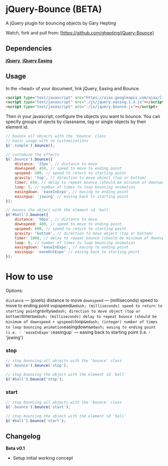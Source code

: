 jQuery-Bounce (BETA)
=========

A jQuery plugin for bouncing objects by Gary Hepting

Watch, fork and pull from: [https://github.com/ghepting/jQuery-Bounce]


## Dependencies

**[jQuery](http://jquery.com/)**, 
**[jQuery Easing](http://gsgd.co.uk/sandbox/jquery/easing/)**


## Usage

In the &lt;head&gt; of your document, link jQuery, Easing and Bounce.

```html
<script type="text/javascript" src="https://ajax.googleapis.com/ajax/libs/jquery/1.7.1/jquery.min.js"></script>
<script type="text/javascript" src="./js/jquery.easing.1.3.js"></script>
<script type="text/javascript" src="./js/jquery.bounce.js"></script>
```

Then in your javascript, configure the objects you want to bounce. You can specify groups of ojects by classname, tag or single objects by their element id.

```javascript
// bounce all objects with the 'bounce' class
// basic usage with no customizations
$('.simple').bounce();

// customize the effects
$('.bounce').bounce({
	distance: '25px', // distance to move
	downspeed: 450, // speed to move to ending point
	upspeed: 200, // speed to return to starting point
	gravity: 'top', // direction to move object (top or bottom)
	timer: 650, // delay to repeat bounce (should be minimum of downspeed + upspeed)
	loop: 5, // number of times to loop bouncing animation
	easingdown: 'easeInExpo', // easing to ending point
	easingup: 'jswing' // easing back to starting point
});

// bounce the object with the element id 'ball'
$('#ball').bounce({
	distance: '50px', // distance to move
	downspeed: 400, // speed to move to ending point
	upspeed: 600, // speed to return to starting point
	gravity: 'bottom', // direction to move object (top or bottom)
	timer: 1000, // delay to repeat bounce (should be minimum of downspeed + upspeed)
	loop: 0, // number of times to loop bouncing animation
	easingdown: 'easeInExpo', // easing to ending point
	easingup: 'easeOutExpo' // easing back to starting point
});
```


How to use
=========

Options:

`distance` &mdash; (pixels) distance to move
`downspeed` &mdash; (milliseconds) speed to move to ending point
vupspeed` &mdash; (milliseconds) speed to return to starting point
`gravity` &mdash; direction to move object (top or bottom)
`timer` &mdash; (milliseconds) delay to repeat bounce (should be minimum of downspeed + upspeed)
`loop` &mdash; (integer) number of times to loop bouncing animation
`easingdown` &mdash; easing to ending point (i.e. - 'easeInExpo')
`easingup` &mdash; easing back to starting point (i.e. - 'jswing')


### stop
```javascript
// stop bouncing all objects with the 'bounce' class
$('.bounce').bounce('stop');

// stop bouncing the object with the element id 'ball'
$('#ball').bounce('stop');
```


### start
```javascript
// stop bouncing all objects with the 'bounce' class
$('.bounce').bounce('start');

// stop bouncing the object with the element id 'ball'
$('#ball').bounce('start');
```


Changelog
---------

**Beta v0.1**

 * Setup initial working concept